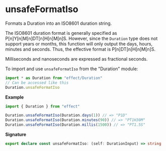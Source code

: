 # unsafeFormatIso

Formats a Duration into an ISO8601 duration string.

The ISO8601 duration format is generally specified as P[n]Y[n]M[n]DT[n]H[n]M[n]S. However, since
the `Duration` type does not support years or months, this function will only output the days, hours,
minutes and seconds. Thus, the effective format is P[n]DT[n]H[n]M[n]S.

Milliseconds and nanoseconds are expressed as fractional seconds.

To import and use `unsafeFormatIso` from the "Duration" module:

```ts
import * as Duration from "effect/Duration"
// Can be accessed like this
Duration.unsafeFormatIso
```

**Example**

```ts
import { Duration } from "effect"

Duration.unsafeFormatIso(Duration.days(1)) // => "P1D"
Duration.unsafeFormatIso(Duration.minutes(90)) // => "PT1H30M"
Duration.unsafeFormatIso(Duration.millis(1500)) // => "PT1.5S"
```

**Signature**

```ts
export declare const unsafeFormatIso: (self: DurationInput) => string
```
